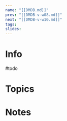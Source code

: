 ```yaml
---
name: "[[DMDB.md]]"
prev: "[[DMDB-v-w08.md]]"
next: "[[DMDB-v-w10.md]]"
tags:
slides:
---
```



# Info
#todo


# Topics


# Notes
